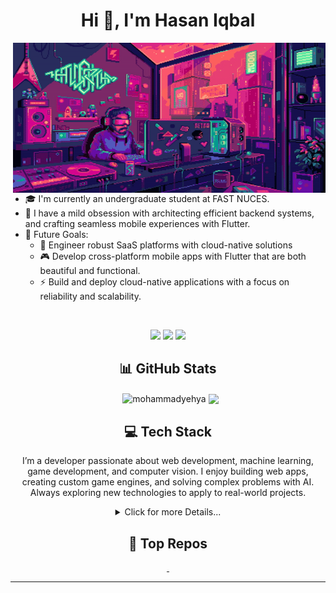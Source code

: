 <!-- <img src="https://github.com/MohammadYehya/MohammadYehya/blob/main/working.gif" alt="" /> -->
<h1 align="center">Hi 👋, I'm Hasan Iqbal</h1>
<img align='right' src="./gitassets/Coding_Gif.gif" height="240px" width="500px"/>
<p align="left">

- 🎓 I'm currently an undergraduate student at FAST NUCES.
- 🤖 I have a mild obsession with architecting efficient backend systems, and crafting seamless mobile experiences with Flutter.
- 🚀 Future Goals:
  - 🧠 Engineer robust SaaS platforms with cloud-native solutions
  - 🎮 Develop cross-platform mobile apps with Flutter that are both beautiful and functional.
  - ⚡ Build and deploy cloud-native applications with a focus on reliability and scalability.

</p>

<p align="center">
  <!-- <img src="https://visitcount.itsvg.in/api?id=MohammadYehya&label=Profile%20Views&color=10&icon=0&pretty=true" /> -->
</p>

<br>
<!-- <br> -->
<p align="center"> 
  <a href="https://www.linkedin.com/in/hasan-iqbal-/"><img src="https://img.shields.io/badge/LinkedIn-%230077B5.svg?&style=for-the-badge&logo=linkedin&logoColor=white"/></a>
  <a href="https://github.com/hasaniqbalhere"><img src="https://img.shields.io/badge/Github-black?&style=for-the-badge&logo=Github&logoColor=white"/></a>
  <a href="mailto:hihasaniqbal@gmail.com"><img src="https://img.shields.io/badge/Gmail-white?&style=for-the-badge&logo=gmail&logoColor=gmail"></a>
</p>

<h2 align="center">📊 GitHub Stats</h2>
<p align="center">&nbsp;
  <img align="center" src="https://github-readme-stats.vercel.app/api?username=hasaniqbalhere&theme=bear&show_icons=true&border_color=EFBF04&rank_icon=default&border_radius=4.5&include_all_commits=false&count_private=true" alt="mohammadyehya" />
  <img align="center" src="https://github-readme-stats.vercel.app/api/top-langs/?username=hasaniqbalhere&theme=bear&border_color=EFBF04&border_radius=4.5&include_all_commits=true&count_private=true&layout=compact&langs_count=10"/>
</p>

<h2 align="center">💻 Tech Stack</h2>
<p align="center">I’m a developer passionate about web development, machine learning, game development, and computer vision. I enjoy building web apps, creating custom game engines, and solving complex problems with AI. Always exploring new technologies to apply to real-world projects.</p>
<details align="center">
  <summary>Click for more Details...</summary>
  <p align="center">
      <h3>Programming Languages</h3>
      <p align="center">
        <img src="https://img.shields.io/badge/c-%2300599C.svg?style=for-the-badge&logo=c&logoColor=white" alt="C" />
        <img src="https://img.shields.io/badge/c++-%2300599C.svg?style=for-the-badge&logo=c%2B%2B&logoColor=white" alt="C++" />
        <img src="https://img.shields.io/badge/c%23-%2300599C.svg?style=for-the-badge&logo=csharp&logoColor=white" alt="C#" />
        <img src="https://img.shields.io/badge/python-3670A0?style=for-the-badge&logo=python&logoColor=ffdd54" alt="Python" />
<!--         <img src="https://img.shields.io/badge/rust-%23000000.svg?style=for-the-badge&logo=rust&logoColor=white" alt="Rust"/> -->
<!--         <img src="https://img.shields.io/badge/GDScript-%2374267B.svg?style=for-the-badge&logo=godotengine&logoColor=white" alt="GDScript"/> -->
        <img src="https://img.shields.io/badge/javascript-%23323330.svg?style=for-the-badge&logo=javascript&logoColor=%23F7DF1E" alt="JavaScript" />
        <img src="https://img.shields.io/badge/typescript-%23007ACC.svg?style=for-the-badge&logo=typescript&logoColor=white" alt="TypeScript" />
        <img src="https://img.shields.io/badge/assembly%20script-%23000000.svg?style=for-the-badge&logo=assemblyscript&logoColor=white" alt="Assembly Script"/>
        <img src="https://img.shields.io/badge/shell_script-%23121011.svg?style=for-the-badge&logo=gnu-bash&logoColor=white" alt="Shell Script" />
      </p>
      <h3>Scripting & Markup</h3>
      <p align="center">
        <img src="https://img.shields.io/badge/latex-%23008080.svg?style=for-the-badge&logo=latex&logoColor=white" alt="LaTeX" />
        <img src="https://img.shields.io/badge/markdown-%23000000.svg?style=for-the-badge&logo=markdown&logoColor=white" alt="Markdown" />
        <img src="https://img.shields.io/badge/yaml-%23ffffff.svg?style=for-the-badge&logo=yaml&logoColor=151515" alt="YAML" />
      </p>
      <h3>Front-End Development</h3>
      <p align="center">
<!--         <img src="https://img.shields.io/badge/Next-black?style=for-the-badge&logo=next.js&logoColor=white" alt="Next JS" /> -->
        <img src="https://img.shields.io/badge/react-%2320232a.svg?style=for-the-badge&logo=react&logoColor=%2361DAFB" alt="React" />
<!--         <img src="https://img.shields.io/badge/tailwindcss-%2338B2AC.svg?style=for-the-badge&logo=tailwind-css&logoColor=white" alt="TailwindCSS" /> -->
<!--         <img src="https://img.shields.io/badge/shadcn%2Fui-000000?style=for-the-badge&logo=shadcnui&logoColor=white" alt="ShadcnUI"/> -->
<!--         <img src="https://img.shields.io/badge/blazor-%235C2D91.svg?style=for-the-badge&logo=blazor&logoColor=white" alt="Blazor" /> -->
        <img src="https://img.shields.io/badge/html5-%23E34F26.svg?style=for-the-badge&logo=html5&logoColor=white" alt="HTML5" />
        <img src="https://img.shields.io/badge/css3-%231572B6.svg?style=for-the-badge&logo=css3&logoColor=white" alt="CSS3" />
<!--         <img src="https://img.shields.io/badge/bootstrap-%238511FA.svg?style=for-the-badge&logo=bootstrap&logoColor=white" alt=""/> -->
      </p>
      <h3>Back-End Development</h3>
      <p align="center">
        <img src="https://img.shields.io/badge/FastAPI-005571?style=for-the-badge&logo=fastapi" alt="FastAPI" />
        <img src="https://img.shields.io/badge/node.js-6DA55F?style=for-the-badge&logo=node.js&logoColor=white" alt="NodeJS" />
        <img src="https://img.shields.io/badge/express.js-%23404d59.svg?style=for-the-badge&logo=express&logoColor=%2361DAFB" alt="Express.js" />
<!--         <img src="https://img.shields.io/badge/.NET-5C2D91?style=for-the-badge&logo=.net&logoColor=white" alt=".NET"/> -->
        <img src="https://img.shields.io/badge/Socket.io-black?style=for-the-badge&logo=socket.io&badgeColor=010101" alt="Socket.io" />
      </p>
<!--       <h3>Desktop Application Development</h3> 
      <p align="center">
        <img src="https://img.shields.io/badge/tauri-%2324C8DB.svg?style=for-the-badge&logo=tauri&logoColor=%23FFFFFF" alt="Tauri"/>
        <img src="https://img.shields.io/badge/Electron-191970?style=for-the-badge&logo=Electron&logoColor=white" alt="Electron"/>
      </p>
      <h3>Game Development</h3> 
      <p align="center"> 
        <img src="https://img.shields.io/badge/SFML-8CC445?style=for-the-badge&logo=sfml&logoColor=white" alt="SFML" /> 
        <img src="https://img.shields.io/badge/GODOT-%23FFFFFF.svg?style=for-the-badge&logo=godot-engine" alt="Godot"/>
      </p> -->
      <h3>DevOps & Cloud</h3>
      <p align="center">
        <img src="https://img.shields.io/badge/azure-%230072C6.svg?style=for-the-badge&logo=microsoftazure&logoColor=white" alt="Azure" />
<!--         <img src="https://img.shields.io/badge/GoogleCloud-%234285F4.svg?style=for-the-badge&logo=google-cloud&logoColor=white" alt="Google Cloud" /> -->
        <img src="https://img.shields.io/badge/github%20pages-121013?style=for-the-badge&logo=github&logoColor=white" alt="GithubPages"/>
        <img src="https://img.shields.io/badge/github%20actions-121013.svg?style=for-the-badge&logo=githubactions&logoColor=white" alt="GithubActions"/>          
<!--         <img src="https://img.shields.io/badge/firebase-%23039BE5.svg?style=for-the-badge&logo=firebase" alt="Firebase" /> -->
        <img src="https://img.shields.io/badge/docker-%230db7ed.svg?style=for-the-badge&logo=docker&logoColor=white" alt="Docker" />
<!--         <img src="https://img.shields.io/badge/vercel-%23000000.svg?style=for-the-badge&logo=vercel&logoColor=white" alt="Vercel" /> -->
<!--         <img src="https://img.shields.io/badge/nginx-%23009639.svg?style=for-the-badge&logo=nginx&logoColor=white" alt="Nginx" /> -->
<!--         <img src="https://img.shields.io/badge/ngrok-140648?style=for-the-badge&logo=Ngrok&logoColor=white" alt="Ngrok"/> -->
      </p>
<!--       <h3>Content Management Systems</h3>
      <p align="center">
        <img src="https://img.shields.io/badge/Sanity-%23ffffff.svg?style=for-the-badge&logo=Sanity" alt="Sanity" />
      </p> -->
      <h3>Databases</h3>
      <p align="center">
        <img src="https://img.shields.io/badge/MongoDB-%234ea94b.svg?style=for-the-badge&logo=mongodb&logoColor=white" alt="MongoDB" />
<!--         <img src="https://img.shields.io/badge/Neo4j-008CC1?style=for-the-badge&logo=neo4j&logoColor=white" alt="Neo4J" /> -->
<!--         <img src="https://img.shields.io/badge/postgres-%23316192.svg?style=for-the-badge&logo=postgresql&logoColor=white" alt="Postgres" /> -->
        <img src="https://img.shields.io/badge/sqlite-%2307405e.svg?style=for-the-badge&logo=sqlite&logoColor=white" alt="SQLite" />
        <img src="https://img.shields.io/badge/mysql-4479A1.svg?style=for-the-badge&logo=mysql&logoColor=white" alt="MySQL" />
        <img src="https://img.shields.io/badge/Microsoft%20SQL%20Server-CC2927?style=for-the-badge&logo=microsoft%20sql%20server&logoColor=white" alt="MS SQL Server"/>
      </p>
      <h3>Data Science & Machine Learning</h3>
      <p align="center">
        <img src="https://img.shields.io/badge/Keras-%23D00000.svg?style=for-the-badge&logo=Keras&logoColor=white" alt="Keras" />
        <img src="https://img.shields.io/badge/Matplotlib-%23ffffff.svg?style=for-the-badge&logo=Matplotlib&logoColor=black" alt="Matplotlib" />
        <img src="https://img.shields.io/badge/numpy-%23013243.svg?style=for-the-badge&logo=numpy&logoColor=white" alt="NumPy" />
        <img src="https://img.shields.io/badge/pandas-%23150458.svg?style=for-the-badge&logo=pandas&logoColor=white" alt="Pandas" />
        <img src="https://img.shields.io/badge/PyTorch-%23EE4C2C.svg?style=for-the-badge&logo=PyTorch&logoColor=white" alt="PyTorch" />
        <img src="https://img.shields.io/badge/scikit--learn-%23F7931E.svg?style=for-the-badge&logo=scikit-learn&logoColor=white" alt="scikit-learn" />
        <img src="https://img.shields.io/badge/SciPy-%230C55A5.svg?style=for-the-badge&logo=scipy&logoColor=%white" alt="Scipy" />
        <img src="https://img.shields.io/badge/opencv-%23white.svg?style=for-the-badge&logo=opencv&logoColor=white" alt="OpenCV" />
        <img src="https://img.shields.io/badge/TensorFlow-%23FF6F00.svg?style=for-the-badge&logo=TensorFlow&logoColor=white" alt="TensorFlow" />
<!--         <img src="https://img.shields.io/badge/langchain-1C3C3C?style=for-the-badge&logo=langchain&logoColor=white" alt="Langchain"/> -->
      </p>
      <h3>Package Managers & Build Tools</h3>
      <p align="center">
        <img src="https://img.shields.io/badge/NPM-%23CB3837.svg?style=for-the-badge&logo=npm&logoColor=white" alt="NPM" />
<!--         <img src="https://img.shields.io/badge/Poetry-%233B82F6.svg?style=for-the-badge&logo=poetry&logoColor=0B3D8D" alt="Poetry" /> -->
        <img src="https://img.shields.io/badge/CMake-%23008FBA.svg?style=for-the-badge&logo=cmake&logoColor=white" alt="Cmake"/>
      </p>
      <h3>API & Authentication</h3>
      <p align="center">
        <img src="https://img.shields.io/badge/JWT-black?style=for-the-badge&logo=JSON%20web%20tokens" alt="JWT" />
        <img src="https://img.shields.io/badge/Postman-FF6C37?style=for-the-badge&logo=postman&logoColor=white" alt="Postman" />
<!--         <img src="https://img.shields.io/badge/Swagger-85EA2D?style=for-the-badge&logo=Swagger&logoColor=white" alt="Swagger"/> -->
<!--         <img src="https://img.shields.io/badge/NODEMON-%23323330.svg?style=for-the-badge&logo=nodemon&logoColor=%BBDEAD" alt="Nodemon" /> -->
      </p>
      <h3>Frameworks & Libraries</h3>
      <p align="center">
        <img src="https://img.shields.io/badge/cuda-000000.svg?style=for-the-badge&logo=nVIDIA&logoColor=green" alt="Cuda"/>
        <img src="https://img.shields.io/badge/OpenGL-white?logo=OpenGL&style=for-the-badge" alt="OpenGL"/>
<!--         <img src="https://shields.io/badge/FFmpeg-%23171717.svg?logo=ffmpeg&style=for-the-badge&labelColor=171717&logoColor=5cb85c" alt="ffmpeg"/> -->
        <img src="https://img.shields.io/badge/Qiskit-%236929C4.svg?style=for-the-badge&logo=Qiskit&logoColor=white" alt="Qiskit"/>
<!--         <img src="https://img.shields.io/badge/-selenium-%43B02A?style=for-the-badge&logo=selenium&logoColor=white" alt="Selenium"/> -->
<!--         <img src="https://img.shields.io/badge/ESLint-4B3263?style=for-the-badge&logo=eslint&logoColor=white" alt="ESLint" /> -->
<!--         <img src="https://img.shields.io/badge/chart.js-F5788D.svg?style=for-the-badge&logo=chart.js&logoColor=white" alt="Chart.js" /> -->
<!--         <img src="https://img.shields.io/badge/-GTK-7FE719?logo=gtk&logoColor=white&style=for-the-badge" alt="GTK"/> -->
<!--         <img src="https://img.shields.io/badge/Qt-%23217346.svg?style=for-the-badge&logo=Qt&logoColor=white" alt="Qt" /> -->
<!--         <img src="https://img.shields.io/badge/zod-%233068b7.svg?style=for-the-badge&logo=zod&logoColor=white" alt="Zod" /> -->
      </p>
      <h3>Collaboration & Design Tools</h3>
      <p align="center">
        <img src="https://img.shields.io/badge/Canva-%2300C4CC.svg?style=for-the-badge&logo=Canva&logoColor=white" alt="Canva" />
        <img src="https://img.shields.io/badge/figma-%23F24E1E.svg?style=for-the-badge&logo=figma&logoColor=white" alt="Figma" />
<!--         <img src="https://img.shields.io/badge/Aseprite-FFFFFF?style=for-the-badge&logo=Aseprite&logoColor=#7D929E" alt="Aseprite"/> -->
      </p>
      <h3>Electronics & Robotics</h3>
      <p align="center">
        <img src="https://img.shields.io/badge/-Arduino-00979D?style=for-the-badge&logo=Arduino&logoColor=white" alt="Arduino" />
      </p>
      <h3>Terminals & Command-Line Tools</h3>
      <p align="center">
        <img src="https://img.shields.io/badge/PowerShell-%235391FE.svg?style=for-the-badge&logo=powershell&logoColor=white" alt="PowerShell" />
        <img src="https://img.shields.io/badge/Windows%20Terminal-%234D4D4D.svg?style=for-the-badge&logo=windows-terminal&logoColor=white" alt="Windows Terminal" />
<!--         <img src="https://img.shields.io/badge/tmux-1BB91F?style=for-the-badge&logo=tmux&logoColor=white" alt="Tmux"/> -->
      </p>
<!--       <h3>Stream Processing & Caching Tools</h3>
      <p align="center">
        <img src="https://img.shields.io/badge/Apache%20Kafka-000?style=for-the-badge&logo=apachekafka" alt="Apache Kafka" />
        <img src="https://img.shields.io/badge/redis-%23DD0031.svg?style=for-the-badge&logo=redis&logoColor=white" alt="Redis" />
      </p> -->
      <h3>Multimedia & Video Editing</h3>
      <p align="center">
        <img src="https://img.shields.io/badge/Adobe%20Premiere%20Pro-9999FF.svg?style=for-the-badge&logo=Adobe%20Premiere%20Pro&logoColor=white" alt="Adobe Premiere Pro" />
      </p>
  </p>
</details>

<h2 align="center">📂 Top Repos</h2>
<p align="center">
  <a href="https://github.com/MohammadYehya/GridForge">
    <img src="https://github-readme-stats.vercel.app/api/pin/?username=mohammadyehya&repo=GridForge&theme=bear&show_icons=true&border_color=EFBF04" alt=""/>
  </a>
  <a href="https://github.com/MohammadYehya/LinguaLink">
    <img src="https://github-readme-stats.vercel.app/api/pin/?username=mohammadyehya&repo=LinguaLink&theme=bear&show_icons=true&border_color=EFBF04" alt=""/>
  </a>
</p>

<!-- h2 align="center">✍️ Random Dev Quote</h2 -->
<!-- p align="center"><img src="https://quotes-github-readme.vercel.app/api?type=horizontal&theme=radical"/></p -->

---
